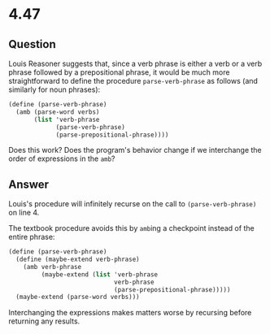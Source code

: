 # 4.47

## Question

Louis Reasoner suggests that, since a verb phrase is either a verb or a verb phrase followed by a prepositional phrase, it would be much more straightforward to define the procedure `parse-verb-phrase` as follows (and similarly for noun phrases):

```scheme
(define (parse-verb-phrase)
  (amb (parse-word verbs)
       (list 'verb-phrase
             (parse-verb-phrase)
             (parse-prepositional-phrase))))
```

Does this work? Does the program's behavior change if we interchange the order of expressions in the `amb`?

## Answer

Louis's procedure will infinitely recurse on the call to `(parse-verb-phrase)` on line 4.

The textbook procedure avoids this by `amb`ing a checkpoint instead of the entire phrase:

```scheme
(define (parse-verb-phrase)
  (define (maybe-extend verb-phrase)
    (amb verb-phrase
         (maybe-extend (list 'verb-phrase
                             verb-phrase
                             (parse-prepositional-phrase)))))
  (maybe-extend (parse-word verbs)))
```

Interchanging the expressions makes matters worse by recursing before returning any results.
